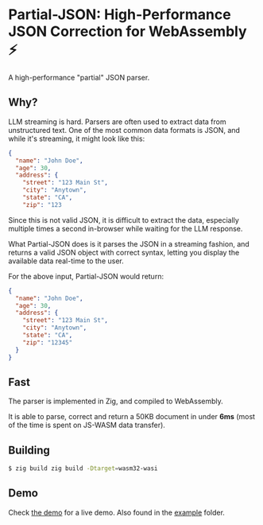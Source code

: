 # Partial-JSON: High-Performance JSON Correction for WebAssembly ⚡️

A high-performance "partial" JSON parser.

## Why?

LLM streaming is hard. Parsers are often used to extract data from unstructured text.
One of the most common data formats is JSON, and while it's streaming, it might look like this:

```json
{
  "name": "John Doe",
  "age": 30,
  "address": {
    "street": "123 Main St",
    "city": "Anytown",
    "state": "CA",
    "zip": "123
```

Since this is not valid JSON, it is difficult to extract the data, especially multiple times a second in-browser while waiting for the LLM response.

What Partial-JSON does is it parses the JSON in a streaming fashion, and returns a valid JSON object with correct syntax,
letting you display the available data real-time to the user.

For the above input, Partial-JSON would return:

```json
{
  "name": "John Doe",
  "age": 30,
  "address": {
    "street": "123 Main St",
    "city": "Anytown",
    "state": "CA",
    "zip": "12345"
  }
}
```

## Fast

The parser is implemented in Zig, and compiled to WebAssembly.

It is able to parse, correct and return a 50KB document in under **6ms** (most of the time is spent on JS-WASM data transfer).

## Building

```bash
$ zig build zig build -Dtarget=wasm32-wasi
```

## Demo

Check [the demo](https://wasm-test.ahlback-emil.workers.dev) for a live demo.
Also found in the [example](./example) folder.
